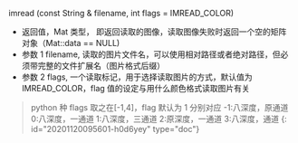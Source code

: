 imread	(const String & 	filename,
int 	flags = IMREAD_COLOR)

* 返回值，Mat 类型， 即返回读取的图像，读取图像失败时返回一个空的矩阵对象（Mat::data == NULL)
* 参数 1 filename, 读取的图片文件名，可以使用相对路径或者绝对路径，但必须带完整的文件扩展名（图片格式后缀）
* 参数 2 flags, 一个读取标记，用于选择读取图片的方式，默认值为 IMREAD_COLOR，flag 值的设定与用什么颜色格式读取图片有关

> python 种 flags 取之在[-1,4]，flag 默认为 1
> 分别对应
> -1:八深度，原通道
> 0:八深度，一通道
> 1:八深度，三通道
> 2:原深度，一通道
> 3:八深度，通道
{: id="20201120095601-h0d6yey" type="doc"}
